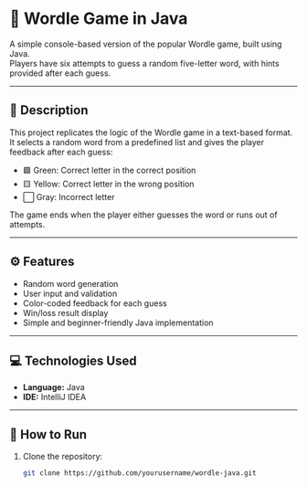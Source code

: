 
# 🧩 Wordle Game in Java

A simple console-based version of the popular Wordle game, built using Java.  
Players have six attempts to guess a random five-letter word, with hints provided after each guess.

---

## 📖 Description

This project replicates the logic of the Wordle game in a text-based format.  
It selects a random word from a predefined list and gives the player feedback after each guess:
- 🟩 Green: Correct letter in the correct position  
- 🟨 Yellow: Correct letter in the wrong position  
- ⬜ Gray: Incorrect letter  

The game ends when the player either guesses the word or runs out of attempts.

---

## ⚙️ Features

- Random word generation  
- User input and validation  
- Color-coded feedback for each guess  
- Win/loss result display  
- Simple and beginner-friendly Java implementation  

---

## 💻 Technologies Used

- **Language:** Java  
- **IDE:** IntelliJ IDEA 

---

## 🚀 How to Run

1. Clone the repository:
   ```bash
   git clone https://github.com/yourusername/wordle-java.git
